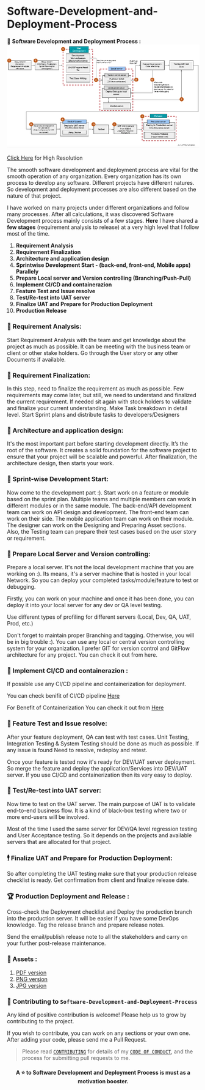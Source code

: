 # Software-Development-and-Deployment-Process


👋 **Software Development and Deployment Process :**![view](https://github.com/ruhulmus/Software-Development-and-Deployment-Process/blob/main/Software-Development-Deployment-Process.png)

[Click Here](https://github.com/ruhulmus/Software-Development-and-Deployment-Process/blob/main/Software-Development-Deployment-Process.pdf) for High Resolution


The smooth software development and deployment process are vital for the smooth operation of any organization. Every organization has its own process to develop any software.
Different projects have different natures. So development and deployment processes are also different based on the nature of that project.

I have worked on many projects under different organizations and follow many processes. After all calculations, it was discovered Software Development process mainly consists of a few stages. **Here** I have shared a **few stages** (requirement analysis to release) at a very high level that I follow most of the time.

1. **Requirement Analysis** 
2. **Requirement Finalization**
3. **Architecture and application design** 
4. **Sprintwise Development Start - (back-end, front-end, Mobile apps) Parallely**
5. **Prepare Local server and Version controlling (Branching/Push-Pull)**
6. **Implement CI/CD and containerazion** 
7. **Feature Test and Issue resolve** 
8. **Test/Re-test into UAT server** 
9. **Finalize UAT and Prepare for Production Deployment** 
10. **Production Release** 


### 🚣 Requirement Analysis: 
Start Requirement Analysis with the team and get knowledge about the project as much as possible. It can be meeting with the business team or client or other stake holders. 
Go through the User story or any other Documents if available.

### 🧺  Requirement Finalization:
In this step, need to finalize the requirement as much as possible. 
Few requirements may come later, but still, we need to understand and finalized the current requirement. If needed sit again with stock holders to validate and finalize your current understanding.
Make Task breakdown in detail level. Start Sprint plans and distribute tasks to developers/Designers

### 🔖  Architecture and application design: 
It's the most important part before starting development directly.
It’s the root of the software. It creates a solid foundation for the software project to ensure that your project will be scalable and powerful.
After finalization, the architecture design, then starts your work.

### 🧗 Sprint-wise Development Start:
Now come to the development part :). 
Start work on a feature or module based on the sprint plan. Multiple teams and multiple members can work in different modules or in the same module. The back-end/API development team can work on API design and development. The front-end team can work on their side. The mobile application team can work on their module. The designer can work on the Designing and Preparing Asset sections. Also, the Testing team can prepare their test cases based on the user story or requirement.


### 🚧 Prepare Local Server and Version controlling: 

Prepare a local server. It's not the local development machine that you are working on :).
Its means, it's a server machine that is hosted in your local Network.
So you can deploy your completed tasks/module/feature to test or debugging. 

Firstly, you can work on your machine and once it has been done, you can deploy it into your local server for any dev or QA level testing.

Use different types of profiling for different servers (Local, Dev, QA, UAT, Prod, etc.)

Don't forget to maintain proper Branching and tagging. Otherwise, you will be in big trouble :). 
You can use any local or central version controlling system for your organization. 
I prefer GIT for version control and GitFlow architecture for any project. You can check it out from here.


### 🚥 Implement CI/CD and containerazion :

If possible use any CI/CD pipeline and containerization for deployment. 

You can check benifit of CI/CD pipeline [Here](https://www.ranorex.com/blog/5-benefits-ci-cd-pipeline/#:~:text=One%20of%20the%20biggest%20advantages,deployed%20to%20prevent%20production%20outages)


For Benefit of Containerization You can check it out from [Here](https://circleci.com/blog/benefits-of-containerization/)


### 🤺 Feature Test and Issue resolve: 
After your feature deployment, QA can test with test cases.
Unit Testing, Integration Testing & System Testing should be done as much as possible. If any issue is found Need to resolve, redeploy and retest.

Once your feature is tested now it's ready for DEV/UAT server deployment. So merge the feature and deploy the application/Services into DEV/UAT server. If you use CI/CD and containerization then its very easy to deploy.

### 🤼  Test/Re-test into UAT server:
Now time to test on the UAT server. The main purpose of UAT is to validate end-to-end business flow.
It is a kind of black-box testing where two or more end-users will be involved.

Most of the time I used the same server for DEV/QA level regression testing and User Acceptance testing. So it depends on the projects and available servers that are allocated for that project.

### 🕴️ Finalize UAT and Prepare for Production Deployment:
So after completing the UAT testing make sure that your production release checklist is ready. Get confirmation from client and finalize release date.

### 🏆  Production Deployment and Release :
Cross-check the Deployment checklist and Deploy the production branch into the production server. It will be easier if you have some DevOps knowledge.
Tag the release branch and prepare release notes.

Send the email/publish release note to all the stakeholders and carry on your further post-release maintenance.


### 📒 Assets :
1. [PDF version](https://github.com/ruhulmus/Software-Development-and-Deployment-Process/blob/main/Software-Development-Deployment-Process.pdf)
2. [PNG version](https://github.com/ruhulmus/Software-Development-and-Deployment-Process/blob/main/Software-Development-Deployment-Process.png)
3. [JPG version](https://github.com/ruhulmus/Software-Development-and-Deployment-Process/blob/main/Software-Development-Deployment-Process.jpg)



### 🤝  Contributing to `Software-Development-and-Deployment-Process`
Any kind of positive contribution is welcome! Please help us to grow by contributing to the project.

If you wish to contribute, you can work on any sections or your own one. After adding your code, please send me a Pull Request.

> Please read [`CONTRIBUTING`](CONTRIBUTING.md) for details of my [`CODE OF CONDUCT`](CODE_OF_CONDUCT.md), and the process for submitting pull requests to me.

<h4 align="center">
A ⭐️ to <b>Software Development and Deployment Process</b> is must as a motivation booster.
</h3>
